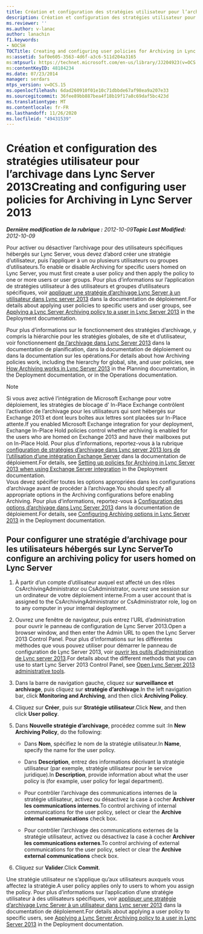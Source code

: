 ```yaml
---
title: Création et configuration des stratégies utilisateur pour l’archivage dans Lync Server
description: Création et configuration des stratégies utilisateur pour l’archivage dans Lync Server.
ms.reviewer: ''
ms.author: v-lanac
author: lanachin
f1.keywords:
- NOCSH
TOCTitle: Creating and configuring user policies for Archiving in Lync Server
ms:assetid: 5af0e605-3563-4d6f-a3c6-511d204a3165
ms:mtpsurl: https://technet.microsoft.com/en-us/library/JJ204923(v=OCS.15)
ms:contentKeyID: 48184234
ms.date: 07/23/2014
manager: serdars
mtps_version: v=OCS.15
ms.openlocfilehash: 6dad260910f01e10c71dbbde67af98ea9a207e33
ms.sourcegitcommit: 36fee89bb887bea4f18b19f17a8c69daf5bc423d
ms.translationtype: MT
ms.contentlocale: fr-FR
ms.lasthandoff: 11/26/2020
ms.locfileid: "49431539"
---
```

# <a name="creating-and-configuring-user-policies-for-archiving-in-lync-server-2013"></a><span data-ttu-id="5ec3e-103">Création et configuration des stratégies utilisateur pour l’archivage dans Lync Server 2013</span><span class="sxs-lookup"><span data-stu-id="5ec3e-103">Creating and configuring user policies for Archiving in Lync Server 2013</span></span>

<div data-xmlns="http://www.w3.org/1999/xhtml">

<div class="topic" data-xmlns="http://www.w3.org/1999/xhtml" data-msxsl="urn:schemas-microsoft-com:xslt" data-cs="https://msdn.microsoft.com/">

<div data-asp="https://msdn2.microsoft.com/asp">



</div>

<div id="mainSection">

<div id="mainBody"><span data-ttu-id="5ec3e-104">

<span> </span></span><span class="sxs-lookup"><span data-stu-id="5ec3e-104">

<span> </span></span></span>

<span data-ttu-id="5ec3e-105">_**Dernière modification de la rubrique :** 2012-10-09_</span><span class="sxs-lookup"><span data-stu-id="5ec3e-105">_**Topic Last Modified:** 2012-10-09_</span></span>

<span data-ttu-id="5ec3e-106">Pour activer ou désactiver l’archivage pour des utilisateurs spécifiques hébergés sur Lync Server, vous devez d’abord créer une stratégie d’utilisateur, puis l’appliquer à un ou plusieurs utilisateurs ou groupes d’utilisateurs.</span><span class="sxs-lookup"><span data-stu-id="5ec3e-106">To enable or disable Archiving for specific users homed on Lync Server, you must first create a user policy and then apply the policy to one or more users or user groups.</span></span> <span data-ttu-id="5ec3e-107">Pour plus d’informations sur l’application de stratégies utilisateur à des utilisateurs et groupes d’utilisateurs spécifiques, voir [appliquer une stratégie d’archivage Lync Server à un utilisateur dans Lync server 2013](lync-server-2013-applying-a-lync-server-archiving-policy-to-a-user.md) dans la documentation de déploiement.</span><span class="sxs-lookup"><span data-stu-id="5ec3e-107">For details about applying user policies to specific users and user groups, see [Applying a Lync Server Archiving policy to a user in Lync Server 2013](lync-server-2013-applying-a-lync-server-archiving-policy-to-a-user.md) in the Deployment documentation.</span></span>

<span data-ttu-id="5ec3e-108">Pour plus d’informations sur le fonctionnement des stratégies d’archivage, y compris la hiérarchie pour les stratégies globales, de site et d’utilisateur, voir fonctionnement [de l’archivage dans Lync Server 2013](lync-server-2013-how-archiving-works.md) dans la documentation de planification, dans la documentation de déploiement ou dans la documentation sur les opérations.</span><span class="sxs-lookup"><span data-stu-id="5ec3e-108">For details about how Archiving policies work, including the hierarchy for global, site, and user policies, see [How Archiving works in Lync Server 2013](lync-server-2013-how-archiving-works.md) in the Planning documentation, in the Deployment documentation, or in the Operations documentation.</span></span>

<div>


> [!NOTE]
> <span data-ttu-id="5ec3e-109">Si vous avez activé l’intégration de Microsoft Exchange pour votre déploiement, les stratégies de blocage d' In-Place Exchange contrôlent l’activation de l’archivage pour les utilisateurs qui sont hébergés sur Exchange 2013 et dont leurs boîtes aux lettres sont placées sur In-Place attente.</span><span class="sxs-lookup"><span data-stu-id="5ec3e-109">If you enabled Microsoft Exchange integration for your deployment, Exchange In-Place Hold policies control whether archiving is enabled for the users who are homed on Exchange 2013 and have their mailboxes put on In-Place Hold.</span></span> <span data-ttu-id="5ec3e-110">Pour plus d’informations, reportez-vous à la rubrique <A href="lync-server-2013-setting-up-policies-for-archiving-when-using-exchange-server-integration.md">configuration de stratégies d’archivage dans Lync server 2013 lors de l’utilisation d’une intégration Exchange Server</A> dans la documentation de déploiement.</span><span class="sxs-lookup"><span data-stu-id="5ec3e-110">For details, see <A href="lync-server-2013-setting-up-policies-for-archiving-when-using-exchange-server-integration.md">Setting up policies for Archiving in Lync Server 2013 when using Exchange Server integration</A> in the Deployment documentation.</span></span><BR><span data-ttu-id="5ec3e-111">Vous devez spécifier toutes les options appropriées dans les configurations d’archivage avant de procéder à l’archivage.</span><span class="sxs-lookup"><span data-stu-id="5ec3e-111">You should specify all appropriate options in the Archiving configurations before enabling Archiving.</span></span> <span data-ttu-id="5ec3e-112">Pour plus d’informations, reportez-vous à <A href="lync-server-2013-configuring-archiving-options.md">Configuration des options d’archivage dans Lync Server 2013</A> dans la documentation de déploiement.</span><span class="sxs-lookup"><span data-stu-id="5ec3e-112">For details, see <A href="lync-server-2013-configuring-archiving-options.md">Configuring Archiving options in Lync Server 2013</A> in the Deployment documentation.</span></span>



</div>

<div>

## <a name="to-configure-an-archiving-policy-for-users-homed-on-lync-server"></a><span data-ttu-id="5ec3e-113">Pour configurer une stratégie d’archivage pour les utilisateurs hébergés sur Lync Server</span><span class="sxs-lookup"><span data-stu-id="5ec3e-113">To configure an archiving policy for users homed on Lync Server</span></span>

1.  <span data-ttu-id="5ec3e-114">À partir d’un compte d’utilisateur auquel est affecté un des rôles CsArchivingAdministrator ou CsAdministrator, ouvrez une session sur un ordinateur de votre déploiement interne.</span><span class="sxs-lookup"><span data-stu-id="5ec3e-114">From a user account that is assigned to the CsArchivingAdministrator or CsAdministrator role, log on to any computer in your internal deployment.</span></span>

2.  <span data-ttu-id="5ec3e-115">Ouvrez une fenêtre de navigateur, puis entrez l’URL d’administration pour ouvrir le panneau de configuration de Lync Server 2013.</span><span class="sxs-lookup"><span data-stu-id="5ec3e-115">Open a browser window, and then enter the Admin URL to open the Lync Server 2013 Control Panel.</span></span> <span data-ttu-id="5ec3e-116">Pour plus d’informations sur les différentes méthodes que vous pouvez utiliser pour démarrer le panneau de configuration de Lync Server 2013, voir [ouvrir les outils d’administration de Lync server 2013](lync-server-2013-open-lync-server-administrative-tools.md).</span><span class="sxs-lookup"><span data-stu-id="5ec3e-116">For details about the different methods that you can use to start Lync Server 2013 Control Panel, see [Open Lync Server 2013 administrative tools](lync-server-2013-open-lync-server-administrative-tools.md).</span></span>

3.  <span data-ttu-id="5ec3e-117">Dans la barre de navigation gauche, cliquez sur **surveillance et archivage**, puis cliquez sur **stratégie d’archivage**.</span><span class="sxs-lookup"><span data-stu-id="5ec3e-117">In the left navigation bar, click **Monitoring and Archiving**, and then click **Archiving Policy**.</span></span>

4.  <span data-ttu-id="5ec3e-118">Cliquez sur **Créer**, puis sur **Stratégie utilisateur**.</span><span class="sxs-lookup"><span data-stu-id="5ec3e-118">Click **New**, and then click **User policy**.</span></span>

5.  <span data-ttu-id="5ec3e-119">Dans **Nouvelle stratégie d’archivage**, procédez comme suit :</span><span class="sxs-lookup"><span data-stu-id="5ec3e-119">In **New Archiving Policy**, do the following:</span></span>
    
      - <span data-ttu-id="5ec3e-120">Dans **Nom**, spécifiez le nom de la stratégie utilisateur.</span><span class="sxs-lookup"><span data-stu-id="5ec3e-120">In **Name**, specify the name for the user policy.</span></span>
    
      - <span data-ttu-id="5ec3e-121">Dans **Description**, entrez des informations décrivant la stratégie utilisateur (par exemple, stratégie utilisateur pour le service juridique).</span><span class="sxs-lookup"><span data-stu-id="5ec3e-121">In **Description**, provide information about what the user policy is (for example, user policy for legal department).</span></span>
    
      - <span data-ttu-id="5ec3e-122">Pour contrôler l’archivage des communications internes de la stratégie utilisateur, activez ou désactivez la case à cocher **Archiver les communications internes**.</span><span class="sxs-lookup"><span data-stu-id="5ec3e-122">To control archiving of internal communications for the user policy, select or clear the **Archive internal communications** check box.</span></span>
    
      - <span data-ttu-id="5ec3e-123">Pour contrôler l’archivage des communications externes de la stratégie utilisateur, activez ou désactivez la case à cocher **Archiver les communications externes**.</span><span class="sxs-lookup"><span data-stu-id="5ec3e-123">To control archiving of external communications for the user policy, select or clear the **Archive external communications** check box.</span></span>

6.  <span data-ttu-id="5ec3e-124">Cliquez sur **Valider**.</span><span class="sxs-lookup"><span data-stu-id="5ec3e-124">Click **Commit**.</span></span>

<span data-ttu-id="5ec3e-125">Une stratégie utilisateur ne s’applique qu’aux utilisateurs auxquels vous affectez la stratégie.</span><span class="sxs-lookup"><span data-stu-id="5ec3e-125">A user policy applies only to users to whom you assign the policy.</span></span> <span data-ttu-id="5ec3e-126">Pour plus d’informations sur l’application d’une stratégie utilisateur à des utilisateurs spécifiques, voir [appliquer une stratégie d’archivage Lync Server à un utilisateur dans Lync server 2013](lync-server-2013-applying-a-lync-server-archiving-policy-to-a-user.md) dans la documentation de déploiement.</span><span class="sxs-lookup"><span data-stu-id="5ec3e-126">For details about applying a user policy to specific users, see [Applying a Lync Server Archiving policy to a user in Lync Server 2013](lync-server-2013-applying-a-lync-server-archiving-policy-to-a-user.md) in the Deployment documentation.</span></span>

<span data-ttu-id="5ec3e-127"></div>

</div>

<span> </span>

</div>

</div>

</span><span class="sxs-lookup"><span data-stu-id="5ec3e-127"></div>

</div>

<span> </span>

</div>

</div>

</span></span></div>

